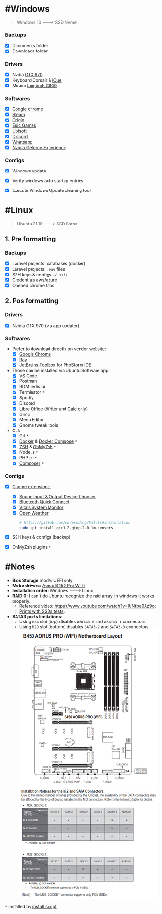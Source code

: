 # #Windows
> Windows 10 ---> SSD Nvme

### Backups
- [x] Documents folder
- [x] Downloads folder

### Drivers
- [x] Nvdia [GTX 970](https://www.nvidia.com.br/Download/index.aspx?lang=br)
- [x] Keyboard Corsair & [iCue](https://www.corsair.com/br/pt/icue)
- [x] Mouse [Logitech G600](https://support.logi.com/hc/pt-br/articles/360025298053)

### Softwares
- [x] [Google chrome](https://www.google.pt/intl/pt-PT/chrome/)
- [x] [Steam](https://store.steampowered.com/)
- [x] [Origin](https://www.origin.com/bra/pt-br/store/download)
- [x] [Epic Games](https://www.epicgames.com/store/pt-BR/)
- [x] [Ubisoft](https://ubisoftconnect.com/pt-BR/)
- [x] [Discord](https://discord.com/download)
- [x] [Whatsapp](https://www.whatsapp.com/download)
- [x] [Nvidia Geforce Experience](https://www.nvidia.com/pt-br/geforce/geforce-experience/)

### Configs
- [x] Windows update
- [x] Verify windows auto startup entries
- [x] Execute Windows Update cleaning tool


# #Linux
> Ubuntu 21.10 ---> SSD Satas

## 1. Pre formatting

### Backups
- [x] Laravel projects: databases (docker)
- [x] Laravel projects: `.env` files
- [x] SSH keys & configs `~/.ssh/`
- [x] Credentials aws/azure
- [x] Opened chrome tabs

## 2. Pos formatting

### Drivers
- [x] Nvidia GTX 970 (via app updater)

### Softwares
- Prefer to download directly on vendor website:
	- [x] [Google Chrome](https://www.google.pt/intl/pt-PT/chrome/)
	- [x] [Ray](https://spatie.be/profile/purchases)
	- [x] [JetBrains Toolbox](https://www.jetbrains.com/pt-br/toolbox-app/) for PhpStorm IDE
- Those can be installed via Ubuntu Software app:
	- [x] VS Code
	- [x] Postman
	- [x] RDM redis ui
	- [x] Terminator `*`
	- [x] Spotify
	- [x] Discord
	- [x] Libre Office (Writer and Calc only)
	- [x] Gimp
	- [x] Menu Editor
	- [x] Gnome tweak tools
- CLI:
	- [x] Git `*`
	- [x] [Docker](https://docs.docker.com/engine/install/ubuntu/#install-using-the-convenience-script) & [Docker Compose](https://docs.docker.com/compose/install/) `*`
	- [x] [ZSH](https://github.com/ohmyzsh/ohmyzsh/wiki/Installing-ZSH) & [OhMyZsh](https://github.com/ohmyzsh/ohmyzsh) `*`
	- [x] Node.js `*`
	- [x] PHP cli `*`
	- [x] [Composer](https://getcomposer.org/download/) `*`

### Configs
- [x] [Gnome extensions:](https://extensions.gnome.org/)
	- [x] [Sound Input & Output Device Chooser](https://extensions.gnome.org/extension/906/sound-output-device-chooser/)
	- [x] [Bluetooth Quick Connect](https://extensions.gnome.org/extension/1401/bluetooth-quick-connect/)
	- [x] [Vitals System Monitor](https://extensions.gnome.org/extension/1460/vitals/)
	- [x] [Open Weather](https://extensions.gnome.org/extension/750/openweather/)
		```bash
		# https://github.com/corecoding/Vitals#installation
		sudo apt install gir1.2-gtop-2.0 lm-sensors
		```
- [x] SSH keys & configs (backup)
- [x] OhMyZsh plugins `*`


# #Notes
- **Bios Storage** mode: UEFI only
- **Mobo drivers**: [Aorus B450 Pro Wi-fi](https://www.gigabyte.com/br/Motherboard/B450-AORUS-PRO-WIFI-rev-1x/support#support-dl)
- **Installation order**: Windows ---> Linux
- **RAID 0**: I can't do Ubuntu recognize the raid array. In windows it works properly.
	- Reference video: <https://www.youtube.com/watch?v=IUNtbe9Az9o>;
	- [Prints with SSDs tests](./PRINTS_SSD_TESTS.md).
- **SATA3 ports limitations**:
	- Using `M2A` slot (top) disables `ASATA3-0` and `ASATA3-1` connectors;
	- Using `M2B` slot (bottom) disables `SATA3-2` and `SATA3-3` connectors.
	[![Mobo overview](images/mobo.png)](https://www.gigabyte.com/br/Motherboard/B450-AORUS-PRO-WIFI-rev-1x/support#support-manual)
	[![SATA3 limitations](images/limitacao-sata-ports.png)](https://www.gigabyte.com/br/Motherboard/B450-AORUS-PRO-WIFI-rev-1x/support#support-manual)

`*` installed by [install script](../README.md)
